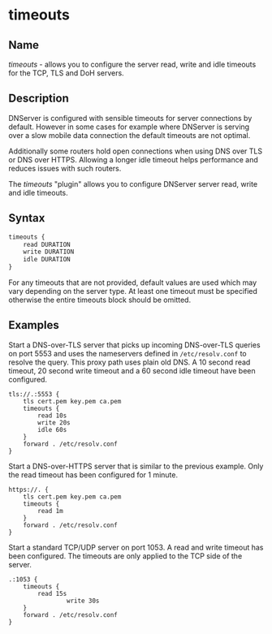 # timeouts

## Name

*timeouts* - allows you to configure the server read, write and idle timeouts for the TCP, TLS and DoH servers.

## Description

DNServer is configured with sensible timeouts for server connections by default.
However in some cases for example where DNServer is serving over a slow mobile
data connection the default timeouts are not optimal.

Additionally some routers hold open connections when using DNS over TLS or DNS
over HTTPS. Allowing a longer idle timeout helps performance and reduces issues
with such routers.

The *timeouts* "plugin" allows you to configure DNServer server read, write and
idle timeouts.

## Syntax

~~~ txt
timeouts {
	read DURATION
	write DURATION
	idle DURATION
}
~~~

For any timeouts that are not provided, default values are used which may vary
depending on the server type. At least one timeout must be specified otherwise
the entire timeouts block should be omitted.

## Examples

Start a DNS-over-TLS server that picks up incoming DNS-over-TLS queries on port
5553 and uses the nameservers defined in `/etc/resolv.conf` to resolve the
query. This proxy path uses plain old DNS. A 10 second read timeout, 20
second write timeout and a 60 second idle timeout have been configured.

~~~
tls://.:5553 {
	tls cert.pem key.pem ca.pem
	timeouts {
		read 10s
		write 20s
		idle 60s
	}
	forward . /etc/resolv.conf
}
~~~

Start a DNS-over-HTTPS server that is similar to the previous example. Only the
read timeout has been configured for 1 minute.

~~~
https://. {
	tls cert.pem key.pem ca.pem
	timeouts {
		read 1m
	}
	forward . /etc/resolv.conf
}
~~~

Start a standard TCP/UDP server on port 1053. A read and write timeout has been
configured. The timeouts are only applied to the TCP side of the server.
~~~
.:1053 {
	timeouts {
		read 15s
                write 30s
	}
	forward . /etc/resolv.conf
}
~~~
